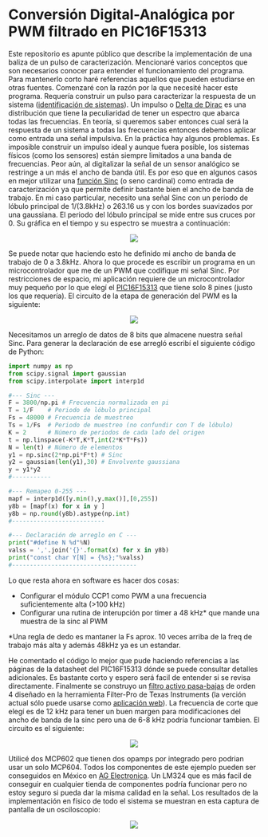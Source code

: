 # Conversión Digital-Analógica por PWM filtrado en PIC16F15313
Este repositorio es apunte público que describe la implementación de una baliza de un pulso de caracterización. Mencionaré varios conceptos que son necesarios conocer para entender el funcionamiento del programa. Para mantenerlo corto haré referencias aquellos que pueden estudiarse en otras fuentes. Comenzaré con la razón por la que necesité hacer este programa. Requería construir un pulso para caracterizar la respuesta de un sistema (<a href="https://www.youtube.com/watch?v=YiJRgKJ0My8" target="_blank">identificación de sistemas</a>). Un impulso o <a href="https://es.khanacademy.org/math/differential-equations/laplace-transform/properties-of-laplace-transform/v/dirac-delta-function" target="_blank">Delta de Dirac</a> es una distribución que tiene la peculiaridad de tener un espectro que abarca todas las frecuencias. En teoría, si queremos saber entonces cual será la respuesta de un sistema a todas las frecuencias entonces debemos aplicar como entrada una señal impulsiva. En la práctica hay algunos problemas. Es imposible construir un impulso ideal y aunque fuera posible, los sistemas físicos (como los sensores) están siempre limitados a una banda de frecuencias. Peor aún, al digitalizar la señal de un sensor analógico se restringe a un más el ancho de banda útil. Es por eso que en algunos casos en mejor utilizar una <a href="https://ite.unison.mx/cual-es-la-funcion-sinc-y-por-que-es-importante-en-ingenieria/">función Sinc</a> (o seno cardinal) como entrada de caracterización ya que permite definir bastante bien el ancho de banda de trabajo. En mi caso particular, necesito una señal Sinc con un periodo de lóbulo principal de 1/(3.8kHz) o 263.16 us y con los bordes suavizados por una gaussiana. El periodo del lóbulo principal se mide entre sus cruces por 0. Su gráfica en el tiempo y su espectro se muestra a continuación:

<p align="center">
<img src="https://1.bp.blogspot.com/-iD9qVImIAws/YD_hiSBiYRI/AAAAAAAACeQ/AL8OOfyHchsPUblIvn4p64rMcemttlBcwCLcBGAsYHQ/s580/Sinc_Espectro.png">
</p>

Se puede notar que haciendo esto he definido mi ancho de banda de trabajo de 0 a 3.8kHz. Ahora lo que procede es escribir un programa en un microcontrolador que me de un PWM que codifique mi señal Sinc. Por restricciones de espacio, mi aplicación requiere de un microcontrolador muy pequeño por lo que elegí el [PIC16F15313](https://www.microchip.com/wwwproducts/en/PIC16F15313) que tiene solo 8 pines (justo los que requería). El circuito de la etapa de generación del PWM es la siguiente:

<p align="center">
<img src="https://1.bp.blogspot.com/-ONVe0puQ8Qg/YD_kTk_N7lI/AAAAAAAACeY/CD_dcmt3J7YYslfX0zznnaeuZp221lptACLcBGAsYHQ/s1600/PIC16F15313_Circuit_PWM.png">
</p>

Necesitamos un arreglo de datos de 8 bits que almacene nuestra señal Sinc. Para generar la declaración de ese arregló escribí el siguiente código de Python:
```Python
import numpy as np
from scipy.signal import gaussian
from scipy.interpolate import interp1d

#--- Sinc ---
F = 3800/np.pi # Frecuencia normalizada en pi
T = 1/F    # Periodo de lóbulo principal
Fs = 48000 # Frecuencia de muestreo
Ts = 1/Fs  # Periodo de muestreo (no confundir con T de lóbulo)
K = 2      # Número de periodos de cada lado del origen
t = np.linspace(-K*T,K*T,int(2*K*T*Fs))
N = len(t) # Número de elementos
y1 = np.sinc(2*np.pi*F*t) # Sinc
y2 = gaussian(len(y1),30) # Envolvente gaussiana
y = y1*y2 
#-----------

#--- Remapeo 0-255 ---
mapf = interp1d([y.min(),y.max()],[0,255])
y8b = [mapf(x) for x in y ]
y8b = np.round(y8b).astype(np.int)
#--------------------------

#--- Declaración de arreglo en C ---
print("#define N %d"%N)
valss = ','.join('{}'.format(x) for x in y8b)
print("const char Y[N] = {%s};"%valss)
#-----------------------------------
```

Lo que resta ahora en software es hacer dos cosas:
* Configurar el módulo CCP1 como PWM a una frecuencia suficientemente alta (>100 kHz)
* Configurar una rutina de interupción por timer a 48 kHz\* que mande una muestra de la sinc al PWM

\*Una regla de dedo es mantaner la Fs aprox. 10 veces arriba de la freq de trabajo más alta y además 48kHz ya es un estandar.

He comentado el código lo mejor que pude haciendo referencias a las páginas de la datasheet del PIC16F15313 dónde se puede consultar detalles adicionales. Es bastante corto y espero será facil de entender si se revisa directamente. Finalmente se construyo un [filtro activo pasa-bajas](https://www.coursera.org/lecture/fundamentos-de-la-electronica-analogica/2-06-filtros-activos-JxPLq) de orden 4 diseñado en la herramienta Filter-Pro de Texas Instruments (la verción actual sólo puede usarse como [aplicación web](https://webench.ti.com/filter-design-tool/filter-type)). La frecuencia de corte que elegí es de 12 kHz para tener un buen margen para modificaciones del ancho de banda de la sinc pero una de 6-8 kHz podría funcionar tambien. El circuito es el siguiente:

<p align="center">
<img src="https://1.bp.blogspot.com/-H4vRJ9JR4TA/YD_nFkD6h3I/AAAAAAAACeg/i9k8OpmsNMoKbQ2CabMb5FAs-SXrDS7xgCLcBGAsYHQ/s1710/LPF_12kHz_4th_MCP602.png">
</p>

Utilicé dos MCP602 que tienen dos opamps por integrado pero podrian usar un solo MCP604. Todos los componentes de este ejemplo pueden ser conseguidos en México en [AG Electronica](https://www.agelectronica.com/). Un LM324 que es más facil de conseguir en cualquier tienda de componentes podría funcionar pero no estoy seguro si pueda dar la misma calidad en la señal. Los resultados de la implementación en físico de todo el sistema se muestran en esta captura de pantalla de un osciloscopio:

<p align="center">
<img src="https://1.bp.blogspot.com/-NyPX2CSNrLA/YD_simy9zPI/AAAAAAAACeo/stY1q0qne0omPRGseFiegsF_pMMXKy9gQCLcBGAsYHQ/s800/PWM_Sinc_3k8_UTD2072CEX.png">
</p>
